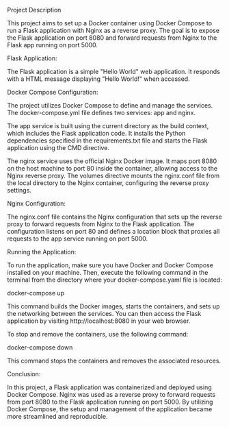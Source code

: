 Project Description

This project aims to set up a Docker container using Docker Compose to run a Flask application with Nginx as a reverse proxy. The goal is to expose the Flask application on port 8080 and forward requests from Nginx to the Flask app running on port 5000.

Flask Application:

The Flask application is a simple "Hello World" web application. It responds with a HTML message displaying "Hello World!" when accessed.

Docker Compose Configuration:

The project utilizes Docker Compose to define and manage the services. The docker-compose.yml file defines two services: app and nginx.

The app service is built using the current directory as the build context, which includes the Flask application code. It installs the Python dependencies specified in the requirements.txt file and starts the Flask application using the CMD directive.

The nginx service uses the official Nginx Docker image. It maps port 8080 on the host machine to port 80 inside the container, allowing access to the Nginx reverse proxy. The volumes directive mounts the nginx.conf file from the local directory to the Nginx container, configuring the reverse proxy settings.

Nginx Configuration:

The nginx.conf file contains the Nginx configuration that sets up the reverse proxy to forward requests from Nginx to the Flask application.
The configuration listens on port 80 and defines a location block that proxies all requests to the app service running on port 5000.

Running the Application:

To run the application, make sure you have Docker and Docker Compose installed on your machine. Then, execute the following command in the terminal from the directory where your docker-compose.yaml file is located:

docker-compose up

This command builds the Docker images, starts the containers, and sets up the networking between the services. You can then access the Flask application by visiting http://localhost:8080 in your web browser.

To stop and remove the containers, use the following command:

docker-compose down

This command stops the containers and removes the associated resources.

Conclusion:

In this project, a Flask application was containerized and deployed using Docker Compose. Nginx was used as a reverse proxy to forward requests from port 8080 to the Flask application running on port 5000. By utilizing Docker Compose, the setup and management of the application became more streamlined and reproducible.
